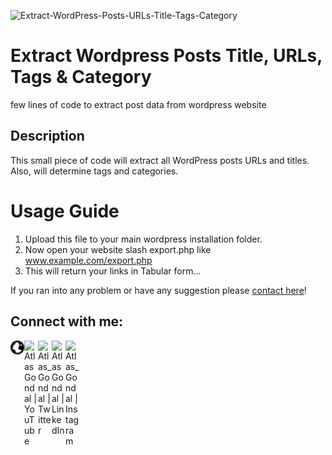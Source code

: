 ![Extract-WordPress-Posts-URLs-Title-Tags-Category](https://socialify.git.ci/AtlasGondal/Extract-WordPress-Posts-URLs-Title-Tags-Category/image?description=1&descriptionEditable=extract%20all%20wordPress%20posts%20URLs%2C%20titles%2C%20tags%20and%20categories&font=KoHo&forks=1&issues=1&language=1&logo=https%3A%2F%2Fraw.githubusercontent.com%2Fdevicons%2Fdevicon%2Fmaster%2Ficons%2Fwordpress%2Fwordpress-original.svg&name=1&owner=1&pattern=Diagonal%20Stripes&pulls=1&stargazers=1&theme=Light)

# Extract Wordpress Posts Title, URLs, Tags & Category
few lines of code to extract post data from wordpress website

## Description
This small piece of code will extract all WordPress posts URLs and titles. Also, will determine tags and categories.

# Usage Guide
1. Upload this file to your main wordpress installation folder.
2. Now open your website slash export.php like www.example.com/export.php
3. This will return your links in Tabular form...

If you ran into any problem or have any suggestion please [contact here][contact]! 

## Connect with me:

[<img align="left" alt="AtlasGondal.com" width="22px" src="https://raw.githubusercontent.com/iconic/open-iconic/master/svg/globe.svg" />][website]
[<img align="left" alt="AtlasGondal | YouTube" width="22px" src="https://cdn.jsdelivr.net/npm/simple-icons@v3/icons/youtube.svg" />][youtube]
[<img align="left" alt="Atlas_Gondal | Twitter" width="22px" src="https://cdn.jsdelivr.net/npm/simple-icons@v3/icons/twitter.svg" />][twitter]
[<img align="left" alt="AtlasGondal | LinkedIn" width="22px" src="https://cdn.jsdelivr.net/npm/simple-icons@v3/icons/linkedin.svg" />][linkedin]
[<img align="left" alt="Atlas_Gondal | Instagram" width="22px" src="https://cdn.jsdelivr.net/npm/simple-icons@v3/icons/instagram.svg" />][instagram]

<br/><br/>


[contact]: https://atlasgondal.com/contact-me/?utm_source=self&utm_medium=github&utm_campaign=extract-wordpress-posts-data&utm_term=description
[website]: https://atlasgondal.com/?utm_source=self&utm_medium=github&utm_campaign=extract-wordpress-posts-data&utm_term=description
[github]: https://github.com/AtlasGondal/
[twitter]: https://twitter.com/Atlas_Gondal/
[youtube]: https://www.youtube.com/AtlasGondal/
[instagram]: https://www.instagram.com/Atlas_Gondal/
[linkedin]: https://www.linkedin.com/in/AtlasGondal/
